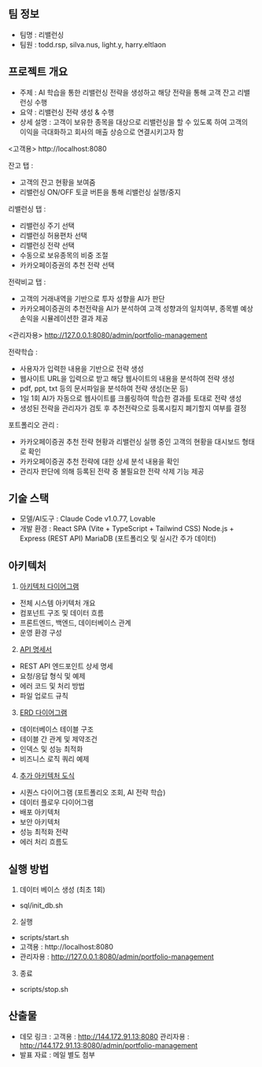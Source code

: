 ## 팀 정보
- 팀명 : 리밸런싱
- 팀원 : todd.rsp, silva.nus, light.y, harry.eltlaon

## 프로젝트 개요
- 주제 : AI 학습을 통한 리밸런싱 전략을 생성하고 해당 전략을 통해 고객 잔고 리밸런싱 수행
- 요약 : 리밸런싱 전략 생성 & 수행
- 상세 설명 :
고객이 보유한 종목을 대상으로 리밸런싱을 할 수 있도록 하여 고객의 이익을 극대화하고 회사의 매출 상승으로 연결시키고자 함

<고객용>
http://localhost:8080

잔고 탭 :
- 고객의 잔고 현황을 보여줌
- 리밸런싱 ON/OFF 토글 버튼을 통해 리밸런싱 실행/중지

리밸런싱 탭 :
- 리밸런싱 주기 선택
- 리밸런싱 허용편차 선택
- 리밸런싱 전략 선택
- 수동으로 보유종목의 비중 조절
- 카카오페이증권의 추천 전략 선택

전략비교 탭 :
- 고객의 거래내역을 기반으로 투자 성향을 AI가 판단
- 카카오페이증권의 추천전략을 AI가 분석하여 고객 성향과의 일치여부, 종목별 예상 손익을 시뮬레이션한 결과 제공

<관리자용>
http://127.0.0.1:8080/admin/portfolio-management

전략학습 :
- 사용자가 입력한 내용을 기반으로 전략 생성
- 웹사이트 URL을 입력으로 받고 해당 웹사이트의 내용을 분석하여 전략 생성
- pdf, ppt, txt 등의 문서파일을 분석하여 전략 생성(논문 등)
- 1일 1회 AI가 자동으로 웹사이트를 크롤링하여 학습한 결과를 토대로 전략 생성
- 생성된 전략을 관리자가 검토 후 추천전략으로 등록시킬지 폐기할지 여부를 결정

포트폴리오 관리 : 
- 카카오페이증권 추천 전략 현황과 리밸런싱 실행 중인 고객의 현황을 대시보드 형태로 확인
- 카카오페이증권 추천 전략에 대한 상세 분석 내용을 확인
- 관리자 판단에 의해 등록된 전략 중 불필요한 전략 삭제 기능 제공

## 기술 스택
- 모델/AI도구 : Claude Code v1.0.77, Lovable
- 개발 환경 : React SPA (Vite + TypeScript + Tailwind CSS)
            Node.js + Express (REST API)
            MariaDB (포트폴리오 및 실시간 주가 데이터)

## 아키텍처
1. [아키텍처 다이어그램](docs/architecture-diagram.md)
- 전체 시스템 아키텍처 개요
- 컴포넌트 구조 및 데이터 흐름
- 프론트엔드, 백엔드, 데이터베이스 관계
- 운영 환경 구성

2. [API 명세서](docs/api-specification.md)
- REST API 엔드포인트 상세 명세
- 요청/응답 형식 및 예제
- 에러 코드 및 처리 방법
- 파일 업로드 규칙

3. [ERD 다이어그램](docs/erd-diagram.md)
- 데이터베이스 테이블 구조
- 테이블 간 관계 및 제약조건
- 인덱스 및 성능 최적화
- 비즈니스 로직 쿼리 예제

4. [추가 아키텍처 도식](docs/additional-diagrams.md)
- 시퀀스 다이어그램 (포트폴리오 조회, AI 전략 학습)
- 데이터 플로우 다이어그램
- 배포 아키텍처
- 보안 아키텍처
- 성능 최적화 전략
- 에러 처리 흐름도

## 실행 방법
1. 데이터 베이스 생성 (최초 1회)
- sql/init_db.sh

2. 실행
-  scripts/start.sh
- 고객용 : http://localhost:8080
- 관리자용 : http://127.0.0.1:8080/admin/portfolio-management

3. 종료
- scripts/stop.sh

## 산출물
- 데모 링크 : 
  고객용 : http://144.172.91.13:8080
  관리자용 : http://144.172.91.13:8080/admin/portfolio-management
- 발표 자료 : 메일 별도 첨부